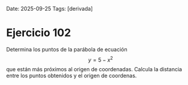 Date: 2025-09-25
Tags: [derivada]

# Ejercicio 102

 
Determina los puntos de la parábola de ecuación  $$ y = 5 - x^2$$   que están más próximos al origen de coordenadas. Calcula la distancia entre los puntos obtenidos y el origen de coordenas.
